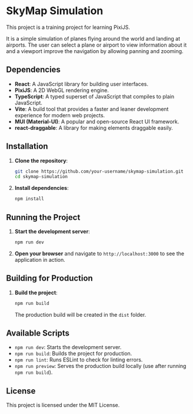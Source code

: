 # SkyMap Simulation

This project is a training project for learning PixiJS.

It is a simple simulation of planes flying around the world and landing at airports. The user can select a plane or airport to view information about it and a viewport improve the navigation by allowing panning and zooming.

## Dependencies

- **React**: A JavaScript library for building user interfaces.
- **PixiJS**: A 2D WebGL rendering engine.
- **TypeScript**: A typed superset of JavaScript that compiles to plain JavaScript.
- **Vite**: A build tool that provides a faster and leaner development experience for modern web projects.
- **MUI (Material-UI)**: A popular and open-source React UI framework.
- **react-draggable**: A library for making elements draggable easily.

## Installation

1. **Clone the repository**:
    ```sh
    git clone https://github.com/your-username/skymap-simulation.git
    cd skymap-simulation
    ```

2. **Install dependencies**:
    ```sh
    npm install
    ```

## Running the Project

1. **Start the development server**:
    ```sh
    npm run dev
    ```

2. **Open your browser** and navigate to `http://localhost:3000` to see the application in action.

## Building for Production

1. **Build the project**:
    ```sh
    npm run build
    ```
   The production build will be created in the `dist` folder.

## Available Scripts

- `npm run dev`: Starts the development server.
- `npm run build`: Builds the project for production.
- `npm run lint`: Runs ESLint to check for linting errors.
- `npm run preview`: Serves the production build locally (use after running `npm run build`).

## License

This project is licensed under the MIT License.